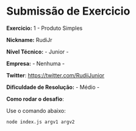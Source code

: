 # Submissão de Exercicio

**Exercicio:** 1 - Produto Simples

**Nickname:** RudiJr

**Nível Técnico:** - Junior -

**Empresa:** - Nenhuma -

**Twitter**: https://twitter.com/RudiiJunior

**Dificuldade de Resolução:** - Médio -

**Como rodar o desafio**: 

Use o comando abaixo: 
```bash
node index.js argv1 argv2   
```
